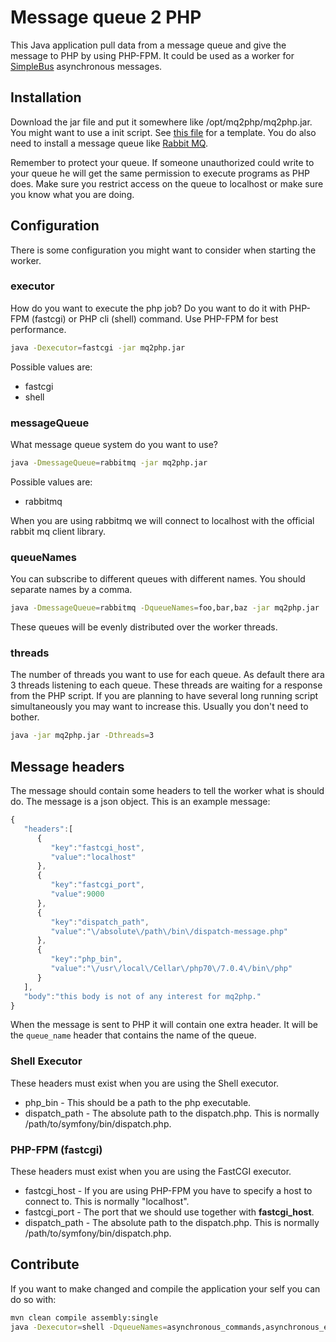 # Message queue 2 PHP

This Java application pull data from a message queue and give the message to PHP by using PHP-FPM. It could be used as a worker for [SimpleBus](https://github.com/SimpleBus) asynchronous messages.

## Installation

Download the jar file and put it somewhere like /opt/mq2php/mq2php.jar. You might
want to use a init script. See [this file][initFile] for a template. You do also need to install a message queue like [Rabbit MQ](http://www.rabbitmq.com/).

Remember to protect your queue. If someone unauthorized could write to your queue he will get the same permission to execute
programs as PHP does. Make sure you restrict access on the queue to localhost or make sure you know what you are doing.

## Configuration

There is some configuration you might want to consider when starting the worker.

### executor

How do you want to execute the php job? Do you want to do it with PHP-FPM (fastcgi) or PHP cli (shell) command. Use PHP-FPM for best performance.

```bash 
java -Dexecutor=fastcgi -jar mq2php.jar
```

Possible values are:

 * fastcgi
 * shell

### messageQueue

What message queue system do you want to use?

```bash 
java -DmessageQueue=rabbitmq -jar mq2php.jar
```

Possible values are:

 * rabbitmq

When you are using rabbitmq we will connect to localhost with the official rabbit mq client library.

### queueNames

You can subscribe to different queues with different names. You should separate names by a comma.

```bash
java -DmessageQueue=rabbitmq -DqueueNames=foo,bar,baz -jar mq2php.jar
```

These queues will be evenly distributed over the worker threads.

### threads

The number of threads you want to use for each queue. As default there ara 3 threads listening to each queue. These
threads are waiting for a response from the PHP script. If you are planning to have several long running script
simultaneously you may want to increase this. Usually you don't need to bother.

```bash 
java -jar mq2php.jar -Dthreads=3
```

## Message headers

The message should contain some headers to tell the worker what is should do. The message is a json object. This is an example message:

```js
{
   "headers":[
      {
         "key":"fastcgi_host",
         "value":"localhost"
      },
      {
         "key":"fastcgi_port",
         "value":9000
      },
      {
         "key":"dispatch_path",
         "value":"\/absolute\/path\/bin\/dispatch-message.php"
      },
      {
         "key":"php_bin",
         "value":"\/usr\/local\/Cellar\/php70\/7.0.4\/bin\/php"
      }
   ],
   "body":"this body is not of any interest for mq2php."
}
```

When the message is sent to PHP it will contain one extra header. It will be the `queue_name` header that contains the
name of the queue.


### Shell Executor

These headers must exist when you are using the Shell executor.

* php_bin - This should be a path to the php executable.
* dispatch_path - The absolute path to the dispatch.php. This is normally /path/to/symfony/bin/dispatch.php.

### PHP-FPM (fastcgi)

These headers must exist when you are using the FastCGI executor.

* fastcgi_host - If you are using PHP-FPM you have to specify a host to connect to. This is normally "localhost".
* fastcgi_port - The port that we should use together with **fastcgi_host**.
* dispatch_path - The absolute path to the dispatch.php. This is normally /path/to/symfony/bin/dispatch.php.

## Contribute

If you want to make changed and compile the application your self you can do so with:

```bash
mvn clean compile assembly:single
java -Dexecutor=shell -DqueueNames=asynchronous_commands,asynchronous_events -jar target/mq2php-0.4.0-SNAPSHOT-jar-with-dependencies.jar
```

[initFile]: https://github.com/Happyr/mq2php/blob/master/mq2php.init-file
